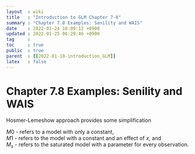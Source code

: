 ```yaml
---
layout  : wiki
title   : "Introduction to GLM Chapter 7-8"
summary : "Chapter 7.8 Examples: Senility and WAIS"
date    : 2022-01-24 10:09:12 +0900
updated : 2022-01-25 06:29:46 +0900
tag     : 
toc     : true
public  : true
parent  : [[2022-01-10-introduction_GLM]]
latex   : false
---
```


# Chapter 7.8 Examples: Senility and WAIS

Hosmer-Lemeshow approach provides some simplification

$M0$ - refers to a model with only a constant,  
$M1$ - refers to the model with a constant and an effect of $x$, and  
$M_s$ - refers to the saturated model with a parameter for every observation.  

